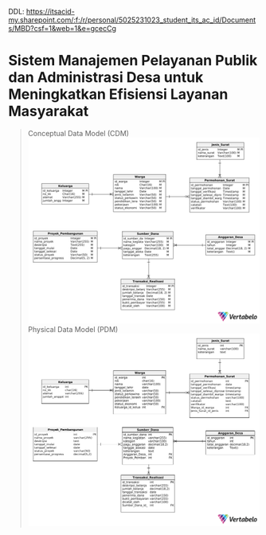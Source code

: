 DDL: https://itsacid-my.sharepoint.com/:f:/r/personal/5025231023_student_its_ac_id/Documents/MBD?csf=1&web=1&e=gcecCg

# Sistem Manajemen Pelayanan Publik dan Administrasi Desa untuk Meningkatkan Efisiensi Layanan Masyarakat 
> Conceptual Data Model (CDM)
  ![cdm](./img/FP_MBD_CDM.png)
> Physical Data Model (PDM)
  ![pdm](./img/FP_MBD_PDM.png)


